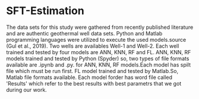 # SFT-Estimation
The data sets for this study were gathered from recently published literature and are authentic geothermal well data sets. Python and Matlab programming languages were utilized to execute the used models.source (Gul et al., 2019).
Two wells are availables Well-1 and Well-2.
Each well trained and tested by four models are ANN, KNN, RF and FL.
ANN, KNN, RF models trained and tested by Python (Spyder) so, two types of file formats available are .ipynb and .py. for ANN, KNN, RF models.Each model has spilt file which must be run first.
FL model trained and tested by Matlab.So, Matlab file formats available.
Each model forder has word file called 'Results' which refer to the best results with best parametrs that we got during our work.
